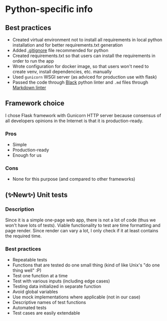 # Python-specific info

## Best practices

* Created virtual environment not to install all requirements in local python installation and for better requirements.txt generation
* Added [.gitignore](https://github.com/github/gitignore/blob/main/Python.gitignore) file recommended for python
* Created requirements.txt so that users can install the requirements in order to run the app
* Wrote configuration for docker image, so that users won't need to create venv, install dependencies, etc. manually
* Used `gunicorn` WSGI server (as adviced for production use with flask)
* Passed the code through [Black](https://github.com/psf/black) python linter and `.md` files through [Markdown linter](https://marketplace.visualstudio.com/items?itemName=DavidAnson.vscode-markdownlint)

## Framework choice

I chose Flask framework with Gunicorn HTTP server because consensus of all developers opinions in the Internet is that it is production-ready.

### Pros

* Simple
* Production-ready
* Enough for us

### Cons

* None for this purpose (and compared to other frameworks)

## (✨New✨) Unit tests

### Description

Since it is a simple one-page web app, there is not a lot of code (thus we won't have lots of tests). Viable functionality to test are time formatting and page render. Since render can vary a lot, I only check if it at least contains the required time.

### Best practices

* Repeatable tests
* Functions that are tested do one small thing (kind of like Unix's "do one thing well" :P)
* Test one function at a time
* Test with various inputs (including edge cases)
* Testing data initialized in separate function
* Avoid global variables
* Use mock implementations where applicable (not in our case)
* Descriptive names of test functions
* Automated tests
* Test cases are easily extendable
